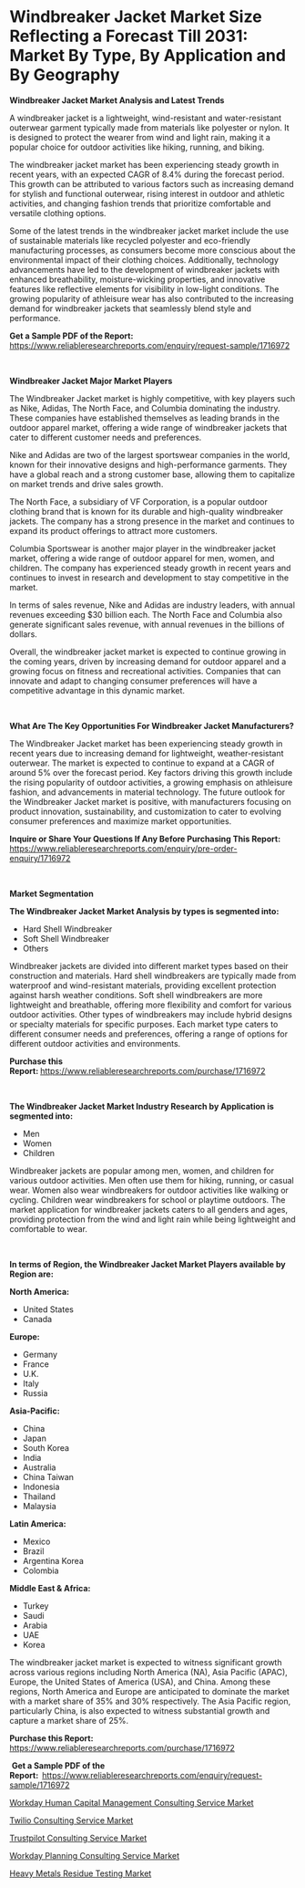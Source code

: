 <p><h1>Windbreaker Jacket Market Size Reflecting a Forecast Till 2031: Market By Type, By Application and By Geography</h1></p><p><strong>Windbreaker Jacket Market Analysis and Latest Trends</strong></p>
<p><p>A windbreaker jacket is a lightweight, wind-resistant and water-resistant outerwear garment typically made from materials like polyester or nylon. It is designed to protect the wearer from wind and light rain, making it a popular choice for outdoor activities like hiking, running, and biking.</p><p>The windbreaker jacket market has been experiencing steady growth in recent years, with an expected CAGR of 8.4% during the forecast period. This growth can be attributed to various factors such as increasing demand for stylish and functional outerwear, rising interest in outdoor and athletic activities, and changing fashion trends that prioritize comfortable and versatile clothing options.</p><p>Some of the latest trends in the windbreaker jacket market include the use of sustainable materials like recycled polyester and eco-friendly manufacturing processes, as consumers become more conscious about the environmental impact of their clothing choices. Additionally, technology advancements have led to the development of windbreaker jackets with enhanced breathability, moisture-wicking properties, and innovative features like reflective elements for visibility in low-light conditions. The growing popularity of athleisure wear has also contributed to the increasing demand for windbreaker jackets that seamlessly blend style and performance.</p></p>
<p><strong>Get a Sample PDF of the Report:&nbsp;</strong> <a href="https://www.reliableresearchreports.com/enquiry/request-sample/1716972">https://www.reliableresearchreports.com/enquiry/request-sample/1716972</a></p>
<p>&nbsp;</p>
<p><strong>Windbreaker Jacket Major Market Players</strong></p>
<p><p>The Windbreaker Jacket market is highly competitive, with key players such as Nike, Adidas, The North Face, and Columbia dominating the industry. These companies have established themselves as leading brands in the outdoor apparel market, offering a wide range of windbreaker jackets that cater to different customer needs and preferences.</p><p>Nike and Adidas are two of the largest sportswear companies in the world, known for their innovative designs and high-performance garments. They have a global reach and a strong customer base, allowing them to capitalize on market trends and drive sales growth.</p><p>The North Face, a subsidiary of VF Corporation, is a popular outdoor clothing brand that is known for its durable and high-quality windbreaker jackets. The company has a strong presence in the market and continues to expand its product offerings to attract more customers.</p><p>Columbia Sportswear is another major player in the windbreaker jacket market, offering a wide range of outdoor apparel for men, women, and children. The company has experienced steady growth in recent years and continues to invest in research and development to stay competitive in the market.</p><p>In terms of sales revenue, Nike and Adidas are industry leaders, with annual revenues exceeding $30 billion each. The North Face and Columbia also generate significant sales revenue, with annual revenues in the billions of dollars.</p><p>Overall, the windbreaker jacket market is expected to continue growing in the coming years, driven by increasing demand for outdoor apparel and a growing focus on fitness and recreational activities. Companies that can innovate and adapt to changing consumer preferences will have a competitive advantage in this dynamic market.</p></p>
<p>&nbsp;</p>
<p><strong>What Are The Key Opportunities For Windbreaker Jacket Manufacturers?</strong></p>
<p><p>The Windbreaker Jacket market has been experiencing steady growth in recent years due to increasing demand for lightweight, weather-resistant outerwear. The market is expected to continue to expand at a CAGR of around 5% over the forecast period. Key factors driving this growth include the rising popularity of outdoor activities, a growing emphasis on athleisure fashion, and advancements in material technology. The future outlook for the Windbreaker Jacket market is positive, with manufacturers focusing on product innovation, sustainability, and customization to cater to evolving consumer preferences and maximize market opportunities.</p></p>
<p><strong>Inquire or Share Your Questions If Any Before Purchasing This Report:</strong> <a href="https://www.reliableresearchreports.com/enquiry/pre-order-enquiry/1716972">https://www.reliableresearchreports.com/enquiry/pre-order-enquiry/1716972</a></p>
<p>&nbsp;</p>
<p><strong>Market Segmentation</strong></p>
<p><strong>The Windbreaker Jacket Market Analysis by types is segmented into:</strong></p>
<p><ul><li>Hard Shell Windbreaker</li><li>Soft Shell Windbreaker</li><li>Others</li></ul></p>
<p><p>Windbreaker jackets are divided into different market types based on their construction and materials. Hard shell windbreakers are typically made from waterproof and wind-resistant materials, providing excellent protection against harsh weather conditions. Soft shell windbreakers are more lightweight and breathable, offering more flexibility and comfort for various outdoor activities. Other types of windbreakers may include hybrid designs or specialty materials for specific purposes. Each market type caters to different consumer needs and preferences, offering a range of options for different outdoor activities and environments.</p></p>
<p><strong>Purchase this Report:&nbsp;</strong><a href="https://www.reliableresearchreports.com/purchase/1716972">https://www.reliableresearchreports.com/purchase/1716972</a></p>
<p>&nbsp;</p>
<p><strong>The Windbreaker Jacket Market Industry Research by Application is segmented into:</strong></p>
<p><ul><li>Men</li><li>Women</li><li>Children</li></ul></p>
<p><p>Windbreaker jackets are popular among men, women, and children for various outdoor activities. Men often use them for hiking, running, or casual wear. Women also wear windbreakers for outdoor activities like walking or cycling. Children wear windbreakers for school or playtime outdoors. The market application for windbreaker jackets caters to all genders and ages, providing protection from the wind and light rain while being lightweight and comfortable to wear.</p></p>
<p>&nbsp;</p>
<p><strong>In terms of Region, the Windbreaker Jacket Market Players available by Region are:</strong></p>
<p>
    <p> <strong> North America: </strong>
        <ul>
            <li>United States</li>
            <li>Canada</li>
        </ul>
        </p> 
    <p> <strong> Europe: </strong>
        <ul>
            <li>Germany</li>
            <li>France</li>
            <li>U.K.</li>
            <li>Italy</li>
            <li>Russia</li>
        </ul>
        </p> 
    <p> <strong> Asia-Pacific: </strong>
        <ul>
            <li>China</li>
            <li>Japan</li>
            <li>South Korea</li>
            <li>India</li>
            <li>Australia</li>
            <li>China Taiwan</li>
            <li>Indonesia</li>
            <li>Thailand</li>
            <li>Malaysia</li>
        </ul>
        </p> 
    <p> <strong> Latin America: </strong>
        <ul>
            <li>Mexico</li>
            <li>Brazil</li>
            <li>Argentina Korea</li>
            <li>Colombia</li>
        </ul>
        </p> 
    <p> <strong> Middle East & Africa: </strong>
        <ul>
            <li>Turkey</li>
            <li>Saudi</li>
            <li>Arabia</li>
            <li>UAE</li>
            <li>Korea</li>
        </ul>
    </p>
    </p>
<p><p>The windbreaker jacket market is expected to witness significant growth across various regions including North America (NA), Asia Pacific (APAC), Europe, the United States of America (USA), and China. Among these regions, North America and Europe are anticipated to dominate the market with a market share of 35% and 30% respectively. The Asia Pacific region, particularly China, is also expected to witness substantial growth and capture a market share of 25%.</p></p>
<p><strong>Purchase this Report: </strong><a href="https://www.reliableresearchreports.com/purchase/1716972">https://www.reliableresearchreports.com/purchase/1716972</a></p>
<p>&nbsp;<strong>Get a Sample PDF of the Report:&nbsp;&nbsp;</strong><a href="https://www.reliableresearchreports.com/enquiry/request-sample/1716972">https://www.reliableresearchreports.com/enquiry/request-sample/1716972</a></p>
<p><strong></strong></p>
<p><p><a href="https://medium.com/@samanthamason1930/workday-human-capital-management-consulting-service-market-analysis-and-sze-forecasted-for-period-c915eccd0d0b">Workday Human Capital Management Consulting Service Market</a></p><p><a href="https://medium.com/@myrticecole/twilio-consulting-service-market-trends-and-market-analysis-forecasted-for-period-2024-2031-720615452ba8">Twilio Consulting Service Market</a></p><p><a href="https://medium.com/@myrticecole/trustpilot-consulting-service-market-furnishes-information-on-market-share-market-trends-and-d2acdc61ac1b">Trustpilot Consulting Service Market</a></p><p><a href="https://medium.com/@samanthamason1930/analyzing-workday-planning-consulting-service-market-global-industry-perspective-and-forecast-1dfcfaa3d9e5">Workday Planning Consulting Service Market</a></p><p><a href="https://medium.com/@shirleygreene26/heavy-metals-residue-testing-market-size-cagr-trends-2024-2030-3a87a729f03d">Heavy Metals Residue Testing Market</a></p></p>